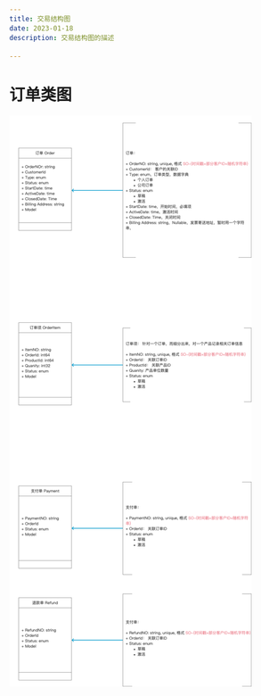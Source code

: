 ```yaml
---
title: 交易结构图
date: 2023-01-18
description: 交易结构图的描述

---
```




# 订单类图

![](../../images/cls_diag_order.png)


